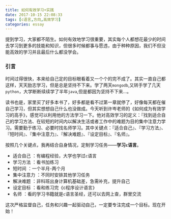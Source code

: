 ```yaml
---
title: 如何有效学习+实践
date: 2017-10-15 22:08:33
tags: [c语言,方向,高效学习]
categories: essay
---
```


提到学习，大家都不陌生。如何有效地学习很重要，其实每个人都想花最少的时间去学习到更多的技能和知识，但很多时候都事与愿违，由于种种原因，我们不但没能高效的学习并且最后什么都没学会。

### 引言
​     时间过得很快，本来给自己定的目标眼看着又一个个的完不成了。其实一直自己都这样，天天励志学习，但是总是坚持不下来。学了两天`mongodb`,又转手学了几天`python`，大学断断续续学了半年`java`,但是都因为坚持不下来...。<!--more-->

​    读书也是，家里买了好多本书了，好多都是看不过第一章就停了，好像每天都在催自己学习，但其实想想自己什么也没做成。今天听到许岑老师的《如何成为有效学习的高手》，感觉可以利用他的方法学习一下。他对高效学习的定义：『找到适合自己的学习方法、在较短的时间内以解决生活或者工作中的难题为目的集中注意力学习。需要勤于练习、必要时找名师学习。其中关键点：『适合自己』、『学习方法』、『短时间』、『集中注意力』、『解决难题』、『设定目标』、『名师』。

​    按照几个关键点，我再结合自身情况，定制学习任务——**学习`c`语言**。
- 适合自己  ：有编程经验，大学也学过`c`语言
- 学习方法  ：看书加练习
- 短时间  ：一个半月-两个月
- 集中注意力  ：不同时安排其他学习任务
- 解决难题  ：非科班出身计算机基础差，急需补充，提升自己
- 设定目标 ：看和练习完《c程序设计语言》
- 名师 ：看的学习书籍就是`c`语言圣经，还可以去网上查，群里交流


这次严格监督自己，任务和兴趣一起驱动自己，一定要专注完成一个目标。现在开始！